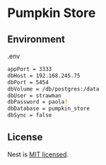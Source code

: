 # Pumpkin Store

## Environment

.env
```sh
appPort = 3333
dbHost = 192.168.245.75
dbPort = 5454
dbVolume = /db/postgres:/data
dbUser = strawman
dbPassword = paola?
dbDatabase = pumpkin_store
dbSync = false
```

## License

Nest is [MIT licensed](LICENSE).
